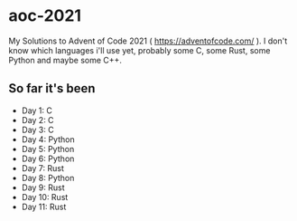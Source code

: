 # aoc-2021

My Solutions to Advent of Code 2021 ( <https://adventofcode.com/> ). I don't know which languages i'll use yet, probably some C, some Rust, some Python and maybe some C++.

## So far it's been

- Day 1: C
- Day 2: C
- Day 3: C
- Day 4: Python
- Day 5: Python
- Day 6: Python
- Day 7: Rust
- Day 8: Python
- Day 9: Rust
- Day 10: Rust
- Day 11: Rust
